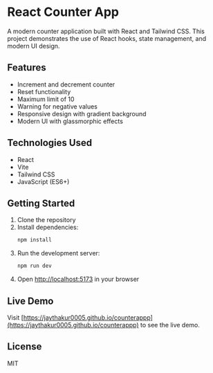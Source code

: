 # React Counter App

A modern counter application built with React and Tailwind CSS. This project demonstrates the use of React hooks, state management, and modern UI design.

## Features

- Increment and decrement counter
- Reset functionality
- Maximum limit of 10
- Warning for negative values
- Responsive design with gradient background
- Modern UI with glassmorphic effects

## Technologies Used

- React
- Vite
- Tailwind CSS
- JavaScript (ES6+)

## Getting Started

1. Clone the repository
2. Install dependencies:
   ```bash
   npm install
   ```
3. Run the development server:
   ```bash
   npm run dev
   ```
4. Open [http://localhost:5173](http://localhost:5173) in your browser

## Live Demo

Visit [https://jaythakur0005.github.io/counterappp](https://jaythakur0005.github.io/counterappp) to see the live demo.

## License

MIT
